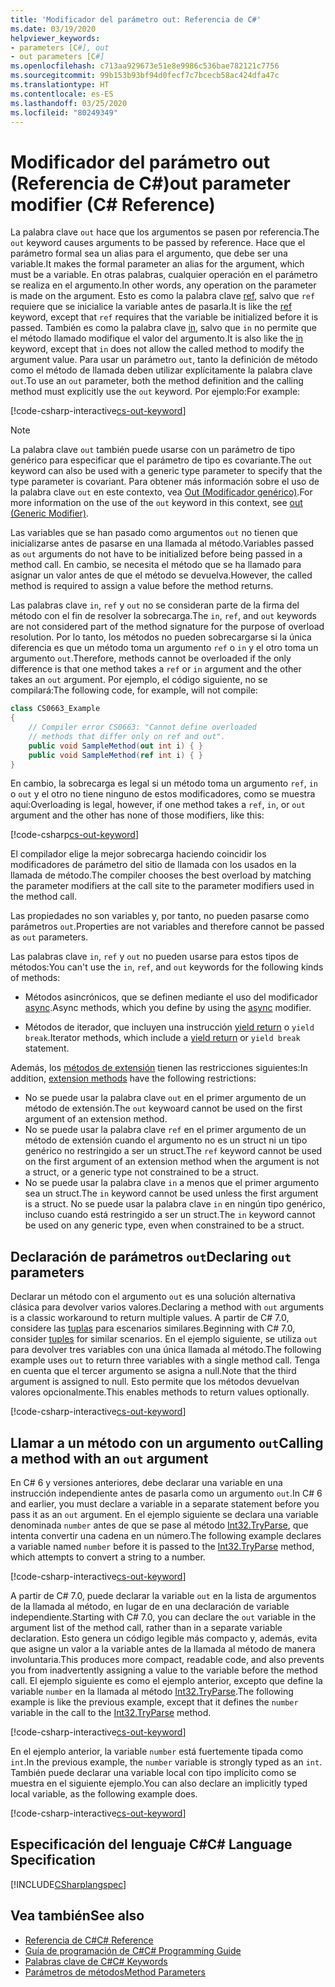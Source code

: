 ```yaml
---
title: 'Modificador del parámetro out: Referencia de C#'
ms.date: 03/19/2020
helpviewer_keywords:
- parameters [C#], out
- out parameters [C#]
ms.openlocfilehash: c713aa929673e51e8e9986c536bae782121c7756
ms.sourcegitcommit: 99b153b93bf94d0fecf7c7bcecb58ac424dfa47c
ms.translationtype: HT
ms.contentlocale: es-ES
ms.lasthandoff: 03/25/2020
ms.locfileid: "80249349"
---
```

# <a name="out-parameter-modifier-c-reference"></a><span data-ttu-id="95667-102">Modificador del parámetro out (Referencia de C#)</span><span class="sxs-lookup"><span data-stu-id="95667-102">out parameter modifier (C# Reference)</span></span>
<span data-ttu-id="95667-103">La palabra clave `out` hace que los argumentos se pasen por referencia.</span><span class="sxs-lookup"><span data-stu-id="95667-103">The `out` keyword causes arguments to be passed by reference.</span></span> <span data-ttu-id="95667-104">Hace que el parámetro formal sea un alias para el argumento, que debe ser una variable.</span><span class="sxs-lookup"><span data-stu-id="95667-104">It makes the formal parameter an alias for the argument, which must be a variable.</span></span> <span data-ttu-id="95667-105">En otras palabras, cualquier operación en el parámetro se realiza en el argumento.</span><span class="sxs-lookup"><span data-stu-id="95667-105">In other words, any operation on the parameter is made on the argument.</span></span> <span data-ttu-id="95667-106">Esto es como la palabra clave [ref](ref.md), salvo que `ref` requiere que se inicialice la variable antes de pasarla.</span><span class="sxs-lookup"><span data-stu-id="95667-106">It is like the [ref](ref.md) keyword, except that `ref` requires that the variable be initialized before it is passed.</span></span> <span data-ttu-id="95667-107">También es como la palabra clave [in](in-parameter-modifier.md), salvo que `in` no permite que el método llamado modifique el valor del argumento.</span><span class="sxs-lookup"><span data-stu-id="95667-107">It is also like the [in](in-parameter-modifier.md) keyword, except that `in` does not allow the called method to modify the argument value.</span></span> <span data-ttu-id="95667-108">Para usar un parámetro `out`, tanto la definición de método como el método de llamada deben utilizar explícitamente la palabra clave `out`.</span><span class="sxs-lookup"><span data-stu-id="95667-108">To use an `out` parameter, both the method definition and the calling method must explicitly use the `out` keyword.</span></span> <span data-ttu-id="95667-109">Por ejemplo:</span><span class="sxs-lookup"><span data-stu-id="95667-109">For example:</span></span>  
  
[!code-csharp-interactive[cs-out-keyword](../../../../samples/snippets/csharp/language-reference/keywords/in-ref-out-modifier/OutParameterModifier.cs#1)]  

> [!NOTE]
> <span data-ttu-id="95667-110">La palabra clave `out` también puede usarse con un parámetro de tipo genérico para especificar que el parámetro de tipo es covariante.</span><span class="sxs-lookup"><span data-stu-id="95667-110">The `out` keyword can also be used with a generic type parameter to specify that the type parameter is covariant.</span></span> <span data-ttu-id="95667-111">Para obtener más información sobre el uso de la palabra clave `out` en este contexto, vea [Out (Modificador genérico)](out-generic-modifier.md).</span><span class="sxs-lookup"><span data-stu-id="95667-111">For more information on the use of the `out` keyword in this context, see [out (Generic Modifier)](out-generic-modifier.md).</span></span>
  
<span data-ttu-id="95667-112">Las variables que se han pasado como argumentos `out` no tienen que inicializarse antes de pasarse en una llamada al método.</span><span class="sxs-lookup"><span data-stu-id="95667-112">Variables passed as `out` arguments do not have to be initialized before being passed in a method call.</span></span> <span data-ttu-id="95667-113">En cambio, se necesita el método que se ha llamado para asignar un valor antes de que el método se devuelva.</span><span class="sxs-lookup"><span data-stu-id="95667-113">However, the called method is required to assign a value before the method returns.</span></span>  
  
<span data-ttu-id="95667-114">Las palabras clave `in`, `ref` y `out` no se consideran parte de la firma del método con el fin de resolver la sobrecarga.</span><span class="sxs-lookup"><span data-stu-id="95667-114">The `in`, `ref`, and `out` keywords are not considered part of the method signature for the purpose of overload resolution.</span></span> <span data-ttu-id="95667-115">Por lo tanto, los métodos no pueden sobrecargarse si la única diferencia es que un método toma un argumento `ref` o `in` y el otro toma un argumento `out`.</span><span class="sxs-lookup"><span data-stu-id="95667-115">Therefore, methods cannot be overloaded if the only difference is that one method takes a `ref` or `in` argument and the other takes an `out` argument.</span></span> <span data-ttu-id="95667-116">Por ejemplo, el código siguiente, no se compilará:</span><span class="sxs-lookup"><span data-stu-id="95667-116">The following code, for example, will not compile:</span></span>  
  
```csharp
class CS0663_Example
{
    // Compiler error CS0663: "Cannot define overloaded
    // methods that differ only on ref and out".
    public void SampleMethod(out int i) { }
    public void SampleMethod(ref int i) { }
}
```
  
<span data-ttu-id="95667-117">En cambio, la sobrecarga es legal si un método toma un argumento `ref`, `in` o `out` y el otro no tiene ninguno de estos modificadores, como se muestra aquí:</span><span class="sxs-lookup"><span data-stu-id="95667-117">Overloading is legal, however, if one method takes a `ref`, `in`, or `out` argument and the other has none of those modifiers, like this:</span></span>  
  
[!code-csharp[cs-out-keyword](../../../../samples/snippets/csharp/language-reference/keywords/in-ref-out-modifier/OutParameterModifier.cs#2)]  

<span data-ttu-id="95667-118">El compilador elige la mejor sobrecarga haciendo coincidir los modificadores de parámetro del sitio de llamada con los usados en la llamada de método.</span><span class="sxs-lookup"><span data-stu-id="95667-118">The compiler chooses the best overload by matching the parameter modifiers at the call site to the parameter modifiers used in the method call.</span></span>

<span data-ttu-id="95667-119">Las propiedades no son variables y, por tanto, no pueden pasarse como parámetros `out`.</span><span class="sxs-lookup"><span data-stu-id="95667-119">Properties are not variables and therefore cannot be passed as `out` parameters.</span></span>
  
<span data-ttu-id="95667-120">Las palabras clave `in`, `ref` y `out` no pueden usarse para estos tipos de métodos:</span><span class="sxs-lookup"><span data-stu-id="95667-120">You can't use the `in`, `ref`, and `out` keywords for the following kinds of methods:</span></span>  
  
- <span data-ttu-id="95667-121">Métodos asincrónicos, que se definen mediante el uso del modificador [async](./async.md).</span><span class="sxs-lookup"><span data-stu-id="95667-121">Async methods, which you define by using the [async](./async.md) modifier.</span></span>  
  
- <span data-ttu-id="95667-122">Métodos de iterador, que incluyen una instrucción [yield return](./yield.md) o `yield break`.</span><span class="sxs-lookup"><span data-stu-id="95667-122">Iterator methods, which include a [yield return](./yield.md) or `yield break` statement.</span></span>  

<span data-ttu-id="95667-123">Además, los [métodos de extensión](../../programming-guide/classes-and-structs/extension-methods.md) tienen las restricciones siguientes:</span><span class="sxs-lookup"><span data-stu-id="95667-123">In addition, [extension methods](../../programming-guide/classes-and-structs/extension-methods.md) have the following restrictions:</span></span>

- <span data-ttu-id="95667-124">No se puede usar la palabra clave `out` en el primer argumento de un método de extensión.</span><span class="sxs-lookup"><span data-stu-id="95667-124">The `out` keywoard cannot be used on the first argument of an extension method.</span></span>
- <span data-ttu-id="95667-125">No se puede usar la palabra clave `ref` en el primer argumento de un método de extensión cuando el argumento no es un struct ni un tipo genérico no restringido a ser un struct.</span><span class="sxs-lookup"><span data-stu-id="95667-125">The `ref` keyword cannot be used on the first argument of an extension method when the argument is not a struct, or a generic type not constrained to be a struct.</span></span>
- <span data-ttu-id="95667-126">No se puede usar la palabra clave `in` a menos que el primer argumento sea un struct.</span><span class="sxs-lookup"><span data-stu-id="95667-126">The `in` keyword cannot be used unless the first argument is a struct.</span></span> <span data-ttu-id="95667-127">No se puede usar la palabra clave `in` en ningún tipo genérico, incluso cuando está restringido a ser un struct.</span><span class="sxs-lookup"><span data-stu-id="95667-127">The `in` keyword cannot be used on any generic type, even when constrained to be a struct.</span></span>

## <a name="declaring-out-parameters"></a><span data-ttu-id="95667-128">Declaración de parámetros `out`</span><span class="sxs-lookup"><span data-stu-id="95667-128">Declaring `out` parameters</span></span>

<span data-ttu-id="95667-129">Declarar un método con el argumento `out` es una solución alternativa clásica para devolver varios valores.</span><span class="sxs-lookup"><span data-stu-id="95667-129">Declaring a method with `out` arguments is a classic workaround to return multiple values.</span></span> <span data-ttu-id="95667-130">A partir de C# 7.0, considere las [tuplas](../../tuples.md) para escenarios similares.</span><span class="sxs-lookup"><span data-stu-id="95667-130">Beginning with C# 7.0, consider [tuples](../../tuples.md) for similar scenarios.</span></span> <span data-ttu-id="95667-131">En el ejemplo siguiente, se utiliza `out` para devolver tres variables con una única llamada al método.</span><span class="sxs-lookup"><span data-stu-id="95667-131">The following example uses `out` to return three variables with a single method call.</span></span> <span data-ttu-id="95667-132">Tenga en cuenta que el tercer argumento se asigna a null.</span><span class="sxs-lookup"><span data-stu-id="95667-132">Note that the third argument is assigned to null.</span></span> <span data-ttu-id="95667-133">Esto permite que los métodos devuelvan valores opcionalmente.</span><span class="sxs-lookup"><span data-stu-id="95667-133">This enables methods to return values optionally.</span></span>  
  
[!code-csharp-interactive[cs-out-keyword](../../../../samples/snippets/csharp/language-reference/keywords/in-ref-out-modifier/OutParameterModifier.cs#3)]  

## <a name="calling-a-method-with-an-out-argument"></a><span data-ttu-id="95667-134">Llamar a un método con un argumento `out`</span><span class="sxs-lookup"><span data-stu-id="95667-134">Calling a method with an `out` argument</span></span>

<span data-ttu-id="95667-135">En C# 6 y versiones anteriores, debe declarar una variable en una instrucción independiente antes de pasarla como un argumento `out`.</span><span class="sxs-lookup"><span data-stu-id="95667-135">In C# 6 and earlier, you must declare a variable in a separate statement before you pass it as an `out` argument.</span></span> <span data-ttu-id="95667-136">En el ejemplo siguiente se declara una variable denominada `number` antes de que se pase al método [Int32.TryParse](xref:System.Int32.TryParse(System.String,System.Int32@)), que intenta convertir una cadena en un número.</span><span class="sxs-lookup"><span data-stu-id="95667-136">The following example declares a variable named `number` before it is passed to the [Int32.TryParse](xref:System.Int32.TryParse(System.String,System.Int32@)) method, which attempts to convert a string to a number.</span></span>

[!code-csharp-interactive[cs-out-keyword](../../../../samples/snippets/csharp/language-reference/keywords/in-ref-out-modifier/OutParameterModifier.cs#4)]  

<span data-ttu-id="95667-137">A partir de C# 7.0, puede declarar la variable `out` en la lista de argumentos de la llamada al método, en lugar de en una declaración de variable independiente.</span><span class="sxs-lookup"><span data-stu-id="95667-137">Starting with C# 7.0, you can declare the `out` variable in the argument list of the method call, rather than in a separate variable declaration.</span></span> <span data-ttu-id="95667-138">Esto genera un código legible más compacto y, además, evita que asigne un valor a la variable antes de la llamada al método de manera involuntaria.</span><span class="sxs-lookup"><span data-stu-id="95667-138">This produces more compact, readable code, and also prevents you from inadvertently assigning a value to the variable before the method call.</span></span> <span data-ttu-id="95667-139">El ejemplo siguiente es como el ejemplo anterior, excepto que define la variable `number` en la llamada al método [Int32.TryParse](xref:System.Int32.TryParse(System.String,System.Int32@)).</span><span class="sxs-lookup"><span data-stu-id="95667-139">The following example is like the previous example, except that it defines the `number` variable in the call to the [Int32.TryParse](xref:System.Int32.TryParse(System.String,System.Int32@)) method.</span></span>

[!code-csharp-interactive[cs-out-keyword](../../../../samples/snippets/csharp/language-reference/keywords/in-ref-out-modifier/OutParameterModifier.cs#5)]  

<span data-ttu-id="95667-140">En el ejemplo anterior, la variable `number` está fuertemente tipada como `int`.</span><span class="sxs-lookup"><span data-stu-id="95667-140">In the previous example, the `number` variable is strongly typed as an `int`.</span></span> <span data-ttu-id="95667-141">También puede declarar una variable local con tipo implícito como se muestra en el siguiente ejemplo.</span><span class="sxs-lookup"><span data-stu-id="95667-141">You can also declare an implicitly typed local variable, as the following example does.</span></span>

[!code-csharp-interactive[cs-out-keyword](../../../../samples/snippets/csharp/language-reference/keywords/in-ref-out-modifier/OutParameterModifier.cs#6)]  

## <a name="c-language-specification"></a><span data-ttu-id="95667-142">Especificación del lenguaje C#</span><span class="sxs-lookup"><span data-stu-id="95667-142">C# Language Specification</span></span>  
[!INCLUDE[CSharplangspec](~/includes/csharplangspec-md.md)]  
  
## <a name="see-also"></a><span data-ttu-id="95667-143">Vea también</span><span class="sxs-lookup"><span data-stu-id="95667-143">See also</span></span>

- [<span data-ttu-id="95667-144">Referencia de C#</span><span class="sxs-lookup"><span data-stu-id="95667-144">C# Reference</span></span>](../index.md)
- [<span data-ttu-id="95667-145">Guía de programación de C#</span><span class="sxs-lookup"><span data-stu-id="95667-145">C# Programming Guide</span></span>](../../programming-guide/index.md)
- [<span data-ttu-id="95667-146">Palabras clave de C#</span><span class="sxs-lookup"><span data-stu-id="95667-146">C# Keywords</span></span>](./index.md)
- [<span data-ttu-id="95667-147">Parámetros de métodos</span><span class="sxs-lookup"><span data-stu-id="95667-147">Method Parameters</span></span>](./method-parameters.md)
